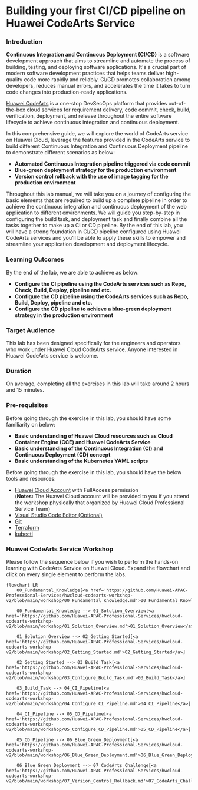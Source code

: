 # Building your first CI/CD pipeline on Huawei CodeArts Service

### Introduction

**Continuous Integration and Continuous Deployment (CI/CD)** is a software development approach that aims to streamline and automate the process of building, testing, and deploying software applications. It's a crucial part of modern software development practices that helps teams deliver high-quality code more rapidly and reliably. CI/CD promotes collaboration among developers, reduces manual errors, and accelerates the time it takes to turn code changes into production-ready applications.

[Huawei CodeArts](https://support.huaweicloud.com/intl/en-us/devcloud/index.html) is a one-stop DevSecOps platform that provides out-of-the-box cloud services for requirement delivery, code commit, check, build, verification, deployment, and release throughout the entire software lifecycle to achieve continuous integration and continuous deployment.

In this comprehensive guide, we will explore the world of CodeArts service on Huawei Cloud, leverage the features provided in the CodeArts service to build different Continuous Integration and Continuous Deployment pipeline to demonstrate different scenarios as below:
* **Automated Continuous Integration pipeline triggered via code commit**
* **Blue-green deployment strategy for the production environment**
* **Version control rollback with the use of image tagging for the production environment**

Throughout this lab manual, we will take you on a journey of configuring the basic elements that are required to build up a complete pipeline in order to achieve the continuous integration and continuous deployment of the web application to different environments. We will guide you step-by-step in configuring the build task, and deployment task and finally combine all the tasks together to make up a CI or CD pipeline. By the end of this lab, you will have a strong foundation in CI/CD pipeline configured using Huawei CodeArts services and you’ll be able to apply these skills to empower and streamline your application development and deployment lifecycle.

### Learning Outcomes

By the end of the lab, we are able to achieve as below:
* **Configure the CI pipeline using the CodeArts services such as Repo, Check, Build, Deploy, pipeline and etc.**
* **Configure the CD pipeline using the CodeArts services such as Repo, Build, Deploy, pipeline and etc.**
* **Configure the CD pipeline to achieve a blue-green deployment strategy in the production environment**

### Target Audience

This lab has been designed specifically for the engineers and operators who work under Huawei Cloud CodeArts service. Anyone interested in Huawei CodeArts service is welcome.

### Duration

On average, completing all the exercises in this lab will take around 2 hours and 15 minutes.

### Pre-requisites

Before going through the exercise in this lab, you should have some familiarity on below:
* **Basic understanding of Huawei Cloud resources such as Cloud Container Engine (CCE) and Huawei CodeArts Service**
* **Basic understanding of the Continuous Integration (CI) and Continuous Deployment (CD) concept**
* **Basic understanding of the Kubernetes YAML scripts**

Before going through the exercise in this lab, you should have the below tools and resources:

* [Huawei Cloud Account](https://auth.huaweicloud.com/authui/login.html?service=https://console-intl.huaweicloud.com/console/#/login) with FullAccess permission <br> (**Notes:** The Huawei Cloud account will be provided to you if you attend the workshop physically that organized by Huawei Cloud Professional Service Team)
* [Visual Studio Code Editor (Optional)](https://code.visualstudio.com/download)
* [Git](https://git-scm.com/downloads)
* [Terraform](https://developer.hashicorp.com/terraform/tutorials/aws-get-started/install-cli)
* [kubectl](https://kubernetes.io/docs/tasks/tools/)

### Huawei CodeArts Service Workshop

Please follow the sequence below if you wish to perform the hands-on learning with CodeArts Service on Huawei Cloud. Expand the flowchart and click on every single element to perform the labs.

```mermaid
flowchart LR
    00_Fundamental_Knowledge[<a href='https://github.com/Huawei-APAC-Professional-Services/hwcloud-codearts-workshop-v2/blob/main/workshop/00_Fundamental_Knowledge.md'>00_Fundamental_Knowledge</a>]

    00_Fundamental_Knowledge --> 01_Solution_Overview[<a href='https://github.com/Huawei-APAC-Professional-Services/hwcloud-codearts-workshop-v2/blob/main/workshop/01_Solution_Overview.md'>01_Solution_Overview</a>]

    01_Solution_Overview --> 02_Getting_Started[<a href='https://github.com/Huawei-APAC-Professional-Services/hwcloud-codearts-workshop-v2/blob/main/workshop/02_Getting_Started.md'>02_Getting_Started</a>]

    02_Getting_Started --> 03_Build_Task[<a href='https://github.com/Huawei-APAC-Professional-Services/hwcloud-codearts-workshop-v2/blob/main/workshop/03_Configure_Build_Task.md'>03_Build_Task</a>]

    03_Build_Task --> 04_CI_Pipeline[<a href='https://github.com/Huawei-APAC-Professional-Services/hwcloud-codearts-workshop-v2/blob/main/workshop/04_Configure_CI_Pipeline.md'>04_CI_Pipeline</a>]

    04_CI_Pipeline --> 05_CD_Pipeline[<a href='https://github.com/Huawei-APAC-Professional-Services/hwcloud-codearts-workshop-v2/blob/main/workshop/05_Configure_CD_Pipeline.md'>05_CD_Pipeline</a>]

    05_CD_Pipeline --> 06_Blue_Green_Deployment[<a href='https://github.com/Huawei-APAC-Professional-Services/hwcloud-codearts-workshop-v2/blob/main/workshop/06_Blue_Green_Deployment.md'>06_Blue_Green_Deployment</a>]

    06_Blue_Green_Deployment --> 07_CodeArts_Challenge[<a href='https://github.com/Huawei-APAC-Professional-Services/hwcloud-codearts-workshop-v2/blob/main/workshop/07_Version_Control_Rollback.md'>07_CodeArts_Challenge</a>]
```